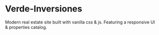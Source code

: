 # Verde-Inversiones
Modern real estate site built with vanilla css & js. Featuring a responsive UI & properties catalog.
